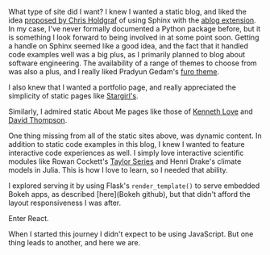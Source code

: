 What type of site did I want? I knew I wanted a static blog, and liked the idea [proposed by Chris Holdgraf](https://predictablynoisy.com/posts/2020/sphinx-blogging/)
of using Sphinx with the [ablog extension](https://ablog.readthedocs.io/). In my case, I've never formally documented a Python package before, but it is something I 
look forward to being involved in at some point soon. Getting a handle on Sphinx seemed like a good idea, and the fact that it handled code examples well was a big
plus, as I primarily planned to blog about software engineering. 
The availability of a range of themes to choose from was also a plus, and I really liked Pradyun Gedam's [furo theme](https://pradyunsg.me/furo/). 

I also knew that I wanted a portfolio page, and really appreciated the simplicity of static pages like [Stargirl's](https://thea.codes/stuff.html).

Similarly, I admired static About Me pages like those of [Kenneth Love](https://thekennethlove.com/) and [David Thompson](https://thebeardydeveloper.com/).

One thing missing from all of the static sites above, was dynamic content. In addition to static code examples in this blog, I knew I wanted to feature interactive
code experiences as well. I simply love interactive scientific modules like Rowan Cockett's [Taylor Series](https://row1.ca/taylor-series) and Henri Drake's climate
models in Julia. This is how I love to learn, so I needed that ability.

I explored serving it by using Flask's `render_template()` to serve embedded Bokeh apps, as described [here](Bokeh github), but that didn't afford the layout
responsiveness I was after.

Enter React.

When I started this journey I didn't expect to be using JavaScript. But one thing leads to another, and here we are.
